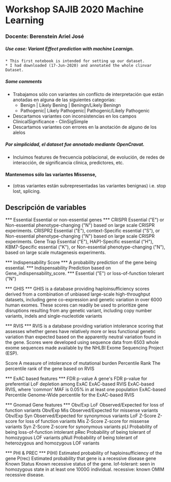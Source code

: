 # Workshop SAJIB 2020 Machine Learning
### Docente: Berenstein Ariel José

####
##### Use case: Variant Effect prediction with machine Learnign.
    * This first notebook is intended for setting up our dataset.
    * I had downloaded (17-Jun-2020) and annotated the whole clinvar Dataset. 
 
##### Some comments
* Trabajamos sólo con variantes sin conflicto de interpretación que están anotadas en alguna de las siguientes categorías: 
    * Benign | Likely Bening | Beningn/Likely Beningn
    * Pathogenic| Likely Pathogenic| Pathogenic/Likely Pathogenic
* Descartamos variantes con inconsistencias en los campos ClinicalSignificance - ClinSigSimple 
* Descartamos variantes con errores en la anotación de alguno de los alelos


##### Por simplicidad, el dataset fue annotado mediante OpenCravat. 
* Incluimos features de frecuencia poblacional, de evolución, de redes de interacción, de significancia clínica, predictores, etc. 


#### Mantenemos sólo las variantes Missense, 
* (otras variantes están subrepresentadas las variantes benignas) i.e. stop lost, splicing. 

## Descripción de variables

*** Essential Essential or non-essential genes ***
CRISPR Essential ("E") or Non-essential phenotype-changing ("N") based on large scale CRISPR experiments.
CRISPR2 Essential ("E"), context-Specific essential ("S"), or Non-essential phenotype-changing ("N") based on large scale CRISPR experiments.
Gene Trap Essential ("E"), HAP1-Specific essential ("H"), KBM7-Specific essential ("K"), or Non-essential phenotype-changing ("N"), based on large scale mutagenesis experiments.


*** Indispensability Score *** A probability prediction of the gene being essential.
*** Indispensability Prediction based on Gene_indispensability_score.
*** Essential ("E") or loss-of-function tolerant ("N")


*** GHIS ***
GHIS is a database providing haploinsufficiency scores derived from a combination of unbiased large-scale high-throughput datasets, including gene co-expression and genetic variation in over 6000 human exomes. These scores can readily be used to prioritize gene disruptions resulting from any genetic variant, including copy number variants, indels and single-nucleotide variants

*** RVIS ***
RVIS is a database providing variation intolerance scoring that assesses whether genes have relatively more or less functional genetic variation than expected based on the apparently neutral variation found in the gene. Scores were developed using sequence data from 6503 whole exome sequences made available by the NHLBI Exome Sequencing Project (ESP).

Score A measure of intolerance of mutational burden
Percentile Rank The percentile rank of the gene based on RVIS

*** ExAC based features ***
FDR p-value A gene's FDR p-value for preferential LoF depletion among ExAC
ExAC-based RVIS ExAC-based RVIS, where 'common' MAF is 0.05% in at least one population
ExAC-based Percentile Genome-Wide percentile for the ExAC-based RVIS

*** Gnomad Gene features ***
Obv/Exp LoF Observed/Expected for loss of function variants
Obv/Exp Mis Observed/Expected for missense variants
Obv/Exp Syn Observed/Expected for synonymous variants
LoF Z-Score Z-score for loss of function variants
Mis Z-Score Z-score for missense variants
Syn Z-Score Z-score for synonymous variants
pLI Probability of being loss-of-function intolerant
pRec Probability of being tolerant of homozygous LOF variants
pNull Probability of being tolerant of heterozygous and homozygous LOF variants

*** PHI & PREC ***
P(HI) Estimated probability of haploinsufficiency of the gene
P(rec) Estimated probability that gene is a recessive disease gene
Known Status Known recessive status of the gene. lof-tolerant: seen in homozygous state in at least one 1000G individual. recessive: known OMIM recessive disease.

